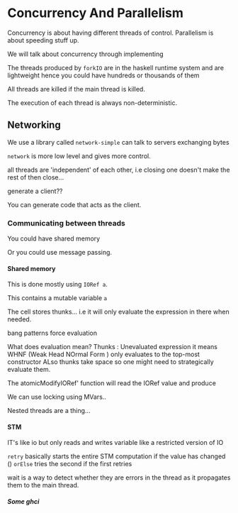 # Concurrency And Parallelism

Concurrency is about having different threads of control.
Parallelism is about speeding stuff up.

We will talk about concurrency through implementing

The threads produced by `forkIO` are in the haskell runtime system and are lightweight hence you could have hundreds or thousands of them

All threads are killed if the main thread is killed.

The execution of each thread is always non-deterministic.

## Networking

We use a library called `network-simple` can talk to servers exchanging bytes

`network` is more low level and gives more control.

all threads are 'independent' of each other, i.e closing one doesn't make the rest of then close...

generate a client??

You can generate code that acts as the client.

### Communicating between threads

You could have shared memory

Or you could use message passing.

#### Shared memory

This is done mostly using `IORef a`.

This contains a mutable variable `a`

The cell stores thunks... i.e it will only evaluate the expression in there when needed.

bang patterns force evaluation

What does evaluation mean?
Thunks : Unevaluated expression
it means WHNF (Weak Head NOrmal Form ) only evaluates to the top-most constructor
ALso thunks take space so one might need to strategically evaluate them.

The atomicModifyIORef' function will read the IORef value and produce

We can use locking using MVars..

Nested threads are a thing...

#### STM

IT's like io but only reads and writes variable
like a restricted version of IO


`retry` basically starts the entire STM computation if the value has changed ()
`orElse` tries the second if the first retries


wait is a way to detect whether they are errors in the thread as it propagates them to the main thread.


##### Some ghci 